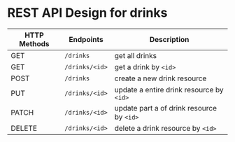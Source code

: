 # REST API Design for drinks

| HTTP Methods | Endpoints        | Description                              |
|--------------|------------------|------------------------------------------|
| GET          | `/drinks`        | get all drinks                           |
| GET          | `/drinks/<id>`   | get a drink by `<id>`                    |
| POST         | `/drinks`        | create a new drink resource              |
| PUT          | `/drinks/<id>`   | update a entire drink resource by `<id>` |
| PATCH        | `/drinks/<id>`   | update part a of drink resource by `<id>`|
| DELETE       | `/drinks/<id>`   | delete a drink resource by `<id>`        |
